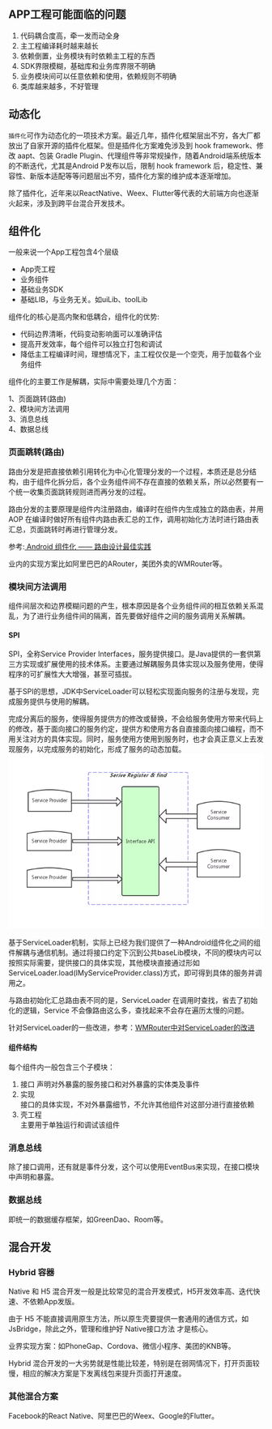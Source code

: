 
## APP工程可能面临的问题
1. 代码耦合度高，牵一发而动全身
2. 主工程编译耗时越来越长
3. 依赖倒置，业务模块有时依赖主工程的东西
4. SDK界限模糊，基础库和业务库界限不明确
5. 业务模块间可以任意依赖和使用，依赖规则不明确
6. 类库越来越多，不好管理

## 动态化
`插件化`可作为动态化的一项技术方案。最近几年，插件化框架层出不穷，各大厂都放出了自家开源的插件化框架。但是插件化方案难免涉及到 hook framework、修改 aapt、包装 Gradle Plugin、代理组件等非常规操作，随着Android端系统版本的不断迭代，尤其是Android P发布以后，限制 hook framework 后，稳定性、兼容性、新版本适配等等问题层出不穷，插件化方案的维护成本逐渐增加。

除了插件化，近年来以ReactNative、Weex、Flutter等代表的大前端方向也逐渐火起来，涉及到跨平台混合开发技术。

## 组件化
一般来说一个App工程包含4个层级
* App壳工程
* 业务组件
* 基础业务SDK
* 基础LIB，与业务无关。如uiLib、toolLib

组件化的核心是高内聚和低耦合，组件化的优势:
* 代码边界清晰，代码变动影响面可以准确评估
* 提高开发效率，每个组件可以独立打包和调试
* 降低主工程编译时间，理想情况下，主工程仅仅是一个空壳，用于加载各个业务组件

组件化的主要工作是解耦，实际中需要处理几个方面：

1、页面跳转(路由)  
2、模块间方法调用  
3、消息总线  
4、数据总线  

### 页面跳转(路由)  
路由分发是把直接依赖引用转化为中心化管理分发的一个过程，本质还是总分结构，由于组件化拆分后，各个业务组件间不存在直接的依赖关系，所以必然要有一个统一收集页面跳转规则进而再分发的过程。

路由分发的主要原理是组件内注册路由，编译时在组件内生成独立的路由表，并用 AOP 在编译时做好所有组件内路由表汇总的工作，调用初始化方法时进行路由表汇总，页面跳转时再进行管理分发。

参考:[ Android 组件化 —— 路由设计最佳实践 ](https://www.jianshu.com/p/8a3eeeaf01e8)

业内的实现方案比如阿里巴巴的ARouter，美团外卖的WMRouter等。

### 模块间方法调用
组件间层次和边界模糊问题的产生，根本原因是各个业务组件间的相互依赖关系混乱，为了进行业务组件间的隔离，首先要做好组件之间的服务调用关系解耦。

#### SPI
SPI，全称Service Provider Interfaces，服务提供接口。是Java提供的一套供第三方实现或扩展使用的技术体系。主要通过解耦服务具体实现以及服务使用，使得程序的可扩展性大大增强，甚至可插拔。

基于SPI的思想，JDK中ServiceLoader可以轻松实现面向服务的注册与发现，完成服务提供与使用的解耦。

完成分离后的服务，使得服务提供方的修改或替换，不会给服务使用方带来代码上的修改，基于面向接口的服务约定，提供方和使用方各自直接面向接口编程，而不用关注对方的具体实现。同时，服务使用方使用到服务时，也才会真正意义上去发现服务，以完成服务的初始化，形成了服务的动态加载。
![spi](./assets/90.png)

基于ServiceLoader机制，实际上已经为我们提供了一种Android组件化之间的组件解耦与通信机制。通过将接口约定下沉到公共baseLib模块，不同的模块内可以按照实际需要，提供接口的具体实现，其他模块直接通过形如ServiceLoader.load(IMyServiceProvider.class)方式，即可得到具体的服务并调用之。

与路由初始化汇总路由表不同的是，ServiceLoader 在调用时查找，省去了初始化的逻辑，Service 不会像路由这么多，查找起来不会存在遍历太慢的问题。

针对ServiceLoader的一些改进，参考：[WMRouter中对ServiceLoader的改进](https://juejin.im/post/5d2db85d6fb9a07ea7134408#heading-5)

#### 组件结构
每个组件内一般包含三个子模块：
1. 接口
声明对外暴露的服务接口和对外暴露的实体类及事件  
2. 实现  
接口的具体实现，不对外暴露细节，不允许其他组件对这部分进行直接依赖
3. 壳工程  
主要用于单独运行和调试该组件


### 消息总线
除了接口调用，还有就是事件分发，这个可以使用EventBus来实现，在接口模块中声明和暴露。

### 数据总线
即统一的数据缓存框架，如GreenDao、Room等。

## 混合开发
### Hybrid 容器
Native 和 H5 混合开发一般是比较常见的混合开发模式，H5开发效率高、迭代快速、不依赖App发版。

由于 H5 不能直接调用原生方法，所以原生壳要提供一套通用的通信方式，如JsBridge，除此之外，管理和维护好 Native接口方法 才是核心。

业界实现方案：如PhoneGap、Cordova、微信小程序、美团的KNB等。

Hybrid 混合开发的一大劣势就是性能比较差，特别是在弱网情况下，打开页面较慢，相应的解决方案是下发离线包来提升页面打开速度。

### 其他混合方案
Facebook的React Native、阿里巴巴的Weex、Google的Flutter。